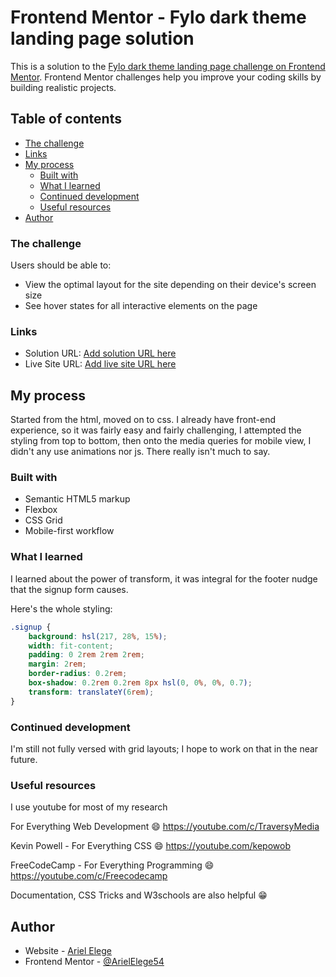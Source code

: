 # Frontend Mentor - Fylo dark theme landing page solution

This is a solution to the [Fylo dark theme landing page challenge on Frontend Mentor](https://www.frontendmentor.io/challenges/fylo-dark-theme-landing-page-5ca5f2d21e82137ec91a50fd). Frontend Mentor challenges help you improve your coding skills by building realistic projects.

## Table of contents

- [The challenge](#the-challenge)
- [Links](#links)
- [My process](#my-process)
  - [Built with](#built-with)
  - [What I learned](#what-i-learned)
  - [Continued development](#continued-development)
  - [Useful resources](#useful-resources)
- [Author](#author)

### The challenge

Users should be able to:

- View the optimal layout for the site depending on their device's screen size
- See hover states for all interactive elements on the page

### Links

- Solution URL: [Add solution URL here](https://github.com/ArielElege54/Fylo)
- Live Site URL: [Add live site URL here](https://fyloarielelege.netlify.app/)

## My process

Started from the html, moved on to css. I already have front-end experience, so it was fairly easy and fairly challenging, I attempted the styling from top to bottom, then onto the media queries for mobile view, I didn't any use animations nor js. There really isn't much to say.

### Built with

- Semantic HTML5 markup
- Flexbox
- CSS Grid
- Mobile-first workflow

### What I learned

I learned about the power of transform, it was integral for the footer nudge that the signup form causes.

Here's the whole styling:

```css
.signup {
	background: hsl(217, 28%, 15%);
	width: fit-content;
	padding: 0 2rem 2rem 2rem;
	margin: 2rem;
	border-radius: 0.2rem;
	box-shadow: 0.2rem 0.2rem 8px hsl(0, 0%, 0%, 0.7);
	transform: translateY(6rem);
}
```

### Continued development

I'm still not fully versed with grid layouts; I hope to work on that in the near future.

### Useful resources

I use youtube for most of my research

For Everything Web Development 😄
https://youtube.com/c/TraversyMedia

Kevin Powell - For Everything CSS 😄
https://youtube.com/kepowob

FreeCodeCamp - For Everything Programming 😄
https://youtube.com/c/Freecodecamp

Documentation, CSS Tricks and W3schools are also helpful 😁

## Author

- Website - [Ariel Elege](https://arielelege.netlify.app)
- Frontend Mentor - [@ArielElege54](https://www.frontendmentor.io/profile/ArielElege54)
